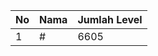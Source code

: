 | No | Nama            | Jumlah Level |
|----|-----------------|--------------|
| 1  | #    |    6605        |
